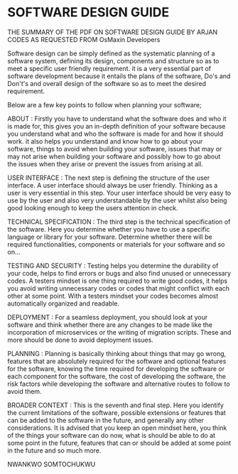 # SOFTWARE DESIGN GUIDE

THE SUMMARY OF THE PDF ON SOFTWARE DESIGN GUIDE BY ARJAN CODES AS REQUESTED FROM OsMaxin Developers

Software design can be simply defined as the systematic planning of a software system, defining its design, components and structure so as to meet a specific user friendly requirement. it is a very essential part of software development because it entails the plans of the software, Do's and Don't's and overall design of the software so as to meet the desired requirement.

Below are a few key points to follow when planning your software;

ABOUT : Firstly you have to understand what the software does and who it is made for, this gives you an in-depth definition of your software because you understand what and who the software is made for and how it should work. it also helps you understand and know how to go about your software, things to avoid when building your software, issues that may or may not arise when building your software and possibly how to go about the issues when they arise or prevent the issues from arising at all.

USER INTERFACE : The next step is defining the structure of the user interface. A user interface should always be user friendly. Thinking as a user is very essential in this step. Your user interface should be very easy to use by the user and also very understandable by the user whilst also being good looking enough to keep the users attention in check.

TECHNICAL SPECIFICATION : The third step is the technical specification of the software. Here you determine whether you have to use a specific language or library for your software. Determine whether there will be required functionalities, components or materials for your software and so on...

TESTING AND SECURITY : Testing helps you determine the durability of your code, helps to find errors or bugs and also find unused or unnecessary codes. A testers mindset is one thing required to write good codes, it helps you avoid writing unnecessary codes or codes that might conflict with each other at some point. With a testers mindset your codes becomes almost automatically organized and readable.

DEPLOYMENT : For a seamless deployment, you should look at your software and think whether there are any changes to be made like the incorporation of microservices or the writing of migration scripts. These and more should be done to avoid deployment issues.

PLANNING : Planning is basically thinking about things that may go wrong, features that are absolutely required for the software and optional features for the software, knowing the time required for developing the software or each component for the software, the cost of developing the software, the risk factors while developing the software and alternative routes to follow to  avoid them.

BROADER CONTEXT : This is the seventh and final step. Here you identify the current limitations of the software, possible extensions or features that can be added to the software in the future, and generally any other considerations. It is advised that you keep an open mindset here, you think of the things your software can do now, what is should be able to do at some point in the future, features that can or should be added at some point in the future and so much more.

NWANKWO SOMTOCHUKWU